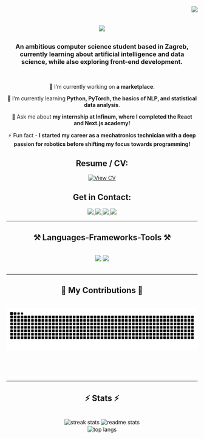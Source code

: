 <img align="right" src="https://visitor-badge.laobi.icu/badge?page_id=fran-galic.fran-galic" />

<h1 align="center">
    <img src="https://readme-typing-svg.herokuapp.com/?font=Righteous&size=35&center=true&vCenter=true&width=500&height=70&duration=4000&lines=Hi+There!+👋;+I'm+Fran+Galić!;&color=0A9548" />
</h1>

<h3 align="center">An ambitious computer science student based in Zagreb, currently learning about artificial intelligence and data science, while also exploring front-end development.</h3>

<br/>

<div align="center">
 
 🔭 I’m currently working on **a marketplace**.

 🌱 I’m currently learning **Python, PyTorch, the basics of NLP, and statistical data analysis**.

 💬 Ask me about **my internship at Infinum, where I completed the React and Next.js academy!**

 ⚡ Fun fact - **I started my career as a mechatronics technician with a deep passion for robotics before shifting my focus towards programming!**

</div>

<!-- New CV Section -->
<h2 align="center"><b>Resume / CV:</b></h2>
<div align="center">
  <a href="https://drive.google.com/file/d/1jxst3n7w4xXcQdNEhC5wd5B7LS7kiU10/view?usp=sharing" target="_blank">
    <img src="https://img.shields.io/badge/View%20CV-4285F4?style=for-the-badge&logo=googledrive&logoColor=white" alt="View CV" />
  </a>
</div>

<!-- Get in Contact Section -->
<h2 align="center"><b>Get in Contact:</b></h2>

<div align="center"> 
  <a href="mailto:fran.galic7@gmail.com">
    <img src="https://img.shields.io/badge/Gmail-E7E7E7?style=for-the-badge&logo=gmail&logoColor=red" />
  </a>
  <a href="mailto:fran.galic@fer.hr">
    <img src="https://img.shields.io/badge/Microsoft_Outlook-0078D4?style=for-the-badge&logo=microsoft-outlook&logoColor=white" />
  </a>
  <a href="https://linkedin.com/in/frangalic" target="_blank">
    <img src="https://img.shields.io/badge/LinkedIn-0077B5?style=for-the-badge&logo=linkedin&logoColor=white" />
  </a>
  <a href="https://www.instagram.com/galic_fran" target="_blank">
    <img src="https://img.shields.io/badge/Instagram-E4405F?style=for-the-badge&logo=instagram&logoColor=white" />
  </a>
</div>

 <hr/>
 
<h2 align="center">⚒️ Languages-Frameworks-Tools ⚒️</h2>
<br/>
<div align="center">
    <img src="https://skillicons.dev/icons?i=react,nextjs,ts,js,python,pytorch,git,jest,postman,html" />
    <img src="https://skillicons.dev/icons?i=css,nodejs,express,postgres,linux,bash,c,cpp,java,arduino" /><br>
</div>


<br/>
<hr/>

<div align="center">
  <h2>🐍 My Contributions 🐍</h2>
  <br>
  <img alt="snake eating my contributions" src="https://raw.githubusercontent.com/fran-galic/fran-galic/output/github-contribution-grid-snake.svg" />
  
  <br/><br/><br/>
</div>

<hr/>

<h2 align="center">⚡ Stats ⚡</h2>
<br>
<div align=center>
  <img width=390 src="https://streak-stats.demolab.com/?user=fran-galic&count_private=true&theme=react&border_radius=10" alt="streak stats"/>
  <img width=390 src="https://github-readme-stats-fran-galics-projects.vercel.app/api?username=fran-galic&count_private=true&show_icons=true&theme=react&rank_icon=github&border_radius=10" alt="readme stats" />
  <br/>
  <img width=325 align="center" src="https://github-readme-stats-fran-galics-projects.vercel.app/api/top-langs/?username=fran-galic&hide=HTML&langs_count=8&layout=compact&theme=react&border_radius=10&size_weight=0.5&count_weight=0.5&exclude_repo=github-readme-stats" alt="top langs" />
</div>
